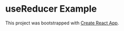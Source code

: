 # useReducer Example

This project was bootstrapped with [Create React App](https://github.com/facebook/create-react-app).
